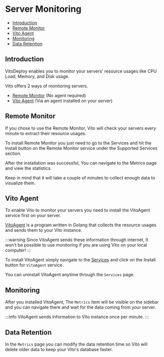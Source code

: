 # Server Monitoring

- [Introduction](#introduction)
- [Remote Monitor](#remote-monitor)
- [Vito Agent](#vito-agent)
- [Monitoring](#monitoring)
- [Data Retention](#data-retention)

## Introduction

VitoDeploy enables you to monitor your servers' resource usages like CPU Load, Memory, and Disk usage.

Vito offers 2 ways of monitoring servers.

- [Remote Monitor](#remote-monitor) (No agent required)
- [Vito Agent](#vito-agent) (Via an agent installed on your server)

## Remote Monitor

If you chose to use the Remote Monitor, Vito will check your servers every minute to extract their resource usages.

To install Remote Monitor you just need to go to the Services and hit the Install button on the Remote Monitor service
under the Supported Services section.

After the installation was successful, You can navigate to the Metrics page and view the statistics.

Keep in mind that it will take a couple of minutes to collect enough data to visualize them.

## Vito Agent

To enable Vito to monitor your servers you need to install the VitoAgent service first on your server.

[VitoAgent](https://github.com/vitodeploy/agent) is a program written in Golang that collects the resource usages and
sends them to your Vito instance.

:::warning
Since VitoAgent sends these information through internet, It won't be possible to use monitoring if you are using Vito
on your local computer!
:::

To install VitoAgent simply navigate to the [Services](./services) and click on the Install button for `VitoAgent`
service.

You can uninstall VitoAgent anytime through the `Services` page.

## Monitoring

After you installed VitoAgent, The `Metrics` item will be visible on the sidebar and you can navigate there and wait for
the data coming from your server.

:::info
VitoAgent sends information to Vito instance once per minute.
:::

## Data Retention

In the `Metrics` page you can modify the data retention time so Vito will delete older data to keep your Vito's database
faster.
